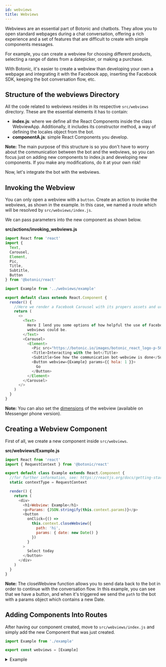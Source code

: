 ```yaml
---
id: webviews
title: Webviews
---
```


Webviews are an essential part of Botonic and chatbots. They allow you to open standard webpages during a chat conversation, offering a rich experience and a set of features that are difficult to create with simple components messages.

For example, you can create a webview for choosing different products, selecting a range of dates from a datepicker, or making a purchase.

With Botonic, it's easier to create a webview than developing your own a webpage and integrating it with the Facebook app, inserting the Facebook SDK, keeping the bot conversation flow, etc.

## Structure of the webviews Directory

All the code related to webviews resides in its respective `src/webviews` directory. These are the essential elements it has to contain:

- **index.js**:  where we define all the React Components inside the class WebviewApp. Additionally, it includes its constructor method, a way of defining the locales object from the bot.
- **componentA.js**: simple React Components you develop.

**Note:** The main purpose of this structure is so you don't have to worry about the communication between the bot and the webviews, so you can focus just on adding new components to index.js and developing new components. If you make any modifications, do it at your own risk!


Now, let's integrate the bot with the webviews.

## Invoking the Webview

You can only open a webview with a `button`. Create an action to invoke the webviews, as shown in the example. In this case, we named a route which will be resolved by `src/webviews/index.js`.

We can pass parameters into the new component as shown below.

**src/actions/invoking_webviews.js**

```javascript
import React from 'react'
import {
  Text,
  Carousel,
  Element,
  Pic,
  Title,
  Subtitle,
  Button
} from '@botonic/react'

import Example from '../webviews/example'

export default class extends React.Component {
  render() {
    //Here we render a Facebook Carousel with its propers assets and url routes for the webview
    return (
      <>
        <Text>
          Here I lend you some options of how helpful the use of Facebook
          webviews could be.
        </Text>
        <Carousel>
          <Element>
            <Pic src="https://botonic.io/images/botonic_react_logo-p-500.png" />
            <Title>Interacting with the bot</Title>
            <Subtitle>See how the communication bot-webview is done</Subtitle>
            <Button webview={Example} params={{ hola: 1 }}>
              Go
            </Button>
          </Element>
        </Carousel>
      </>
    )
  }
}
```

**Note:** You can also set the [dimensions](https://developers.facebook.com/docs/messenger-platform/webview/#height) of the webview (available on Messenger phone version).

## Creating a Webview Component

First of all, we create a new component inside `src/webviews`.

**src/webviews/Example.js**

```javascript
import React from 'react'
import { RequestContext } from '@botonic/react'

export default class Example extends React.Component {
  //for further information, see: https://reactjs.org/docs/getting-started.html
  static contextType = RequestContext

  render() {
    return (
      <div>
        <h1>Webview: Example</h1>
        <p>Params: {JSON.stringify(this.context.params)}</p>
        <button
          onClick={() =>
            this.context.closeWebview({
              path: 'hi',
              params: { date: new Date() }
            })
          }
        >
          Select today
        </button>
      </div>
    )
  }
}
```

**Note:** The closeWebview function allows you to send data back to the bot in order to continue with the conversation flow.
In this example, you can see that we have a button, and when it's triggered we send the `path` to the bot with a params object which contains a new Date.

## Adding Components Into Routes

After having our component created, move to `src/webviews/index.js` and simply add the new Component that was just created.

```javascript
import Example from './example'

export const webviews = [Example]
```

<details>
<summary>Example</summary>

This an element to invoke the webview:
![](https://botonic-doc-static.netlify.com/images/webview_carrousel.png)

This is how the webview looks on Facebook Messenger:
![](https://botonic-doc-static.netlify.com/images/webview_view.png)

</details>

